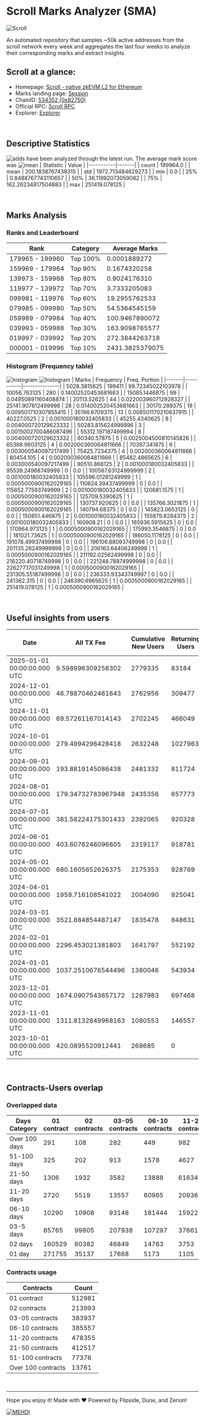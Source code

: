 # Scroll Marks Analyzer (SMA)

![Scroll](https://chain-icons.s3.amazonaws.com/scroll.png)

An automated repository that samples ~50k active addresses from the scroll network every week and aggregates the last four weeks to analyze their corresponding marks and extract insights.

## Scroll at a glance:

* Homepage: [Scroll - native zkEVM L2 for Ethereum](https://scroll.io/)
* Marks landing page: [Session](https://scroll.io/sessions)
* ChainID: [534352 (0x82750)](https://chainlist.org/?search=scroll)
* Official RPC: [Scroll RPC](https://rpc.scroll.io)
* Explorer: [Explorer](https://scrollscan.com)

<br>

## Descriptive Statistics
![adds](https://img.shields.io/badge/199964-addresses-yellow) have been analyzed through the latest run.
The average mark score was ![mean](https://img.shields.io/badge/~-200-yellow)
| Statistic | Value |
|-----------|-------|
| count | 199964.0 |
| mean | 200.1838767438315 |
| std | 1972.713484629273 |
| min | 0.0 |
| 25% | 0.8488767743110657 |
| 50% | 36.11992073059082 |
| 75% | 162.26234817504883 |
| max | 251419.078125 |


<br>

## Marks Analysis
### Ranks and Leaderboard
| Rank | Category | Average Marks |
|------|----------|---------------|
| 179965 - 199960 | Top 100% | 0.0001889272 |
| 159969 - 179964 | Top 90% | 0.1674320258 |
| 139973 - 159968 | Top 80% | 0.9024176310 |
| 119977 - 139972 | Top 70% | 3.7333205083 |
| 099981 - 119976 | Top 60% | 19.2955762533 |
| 079985 - 099980 | Top 50% | 54.5364545159 |
| 059989 - 079984 | Top 40% | 100.9467890072 |
| 039993 - 059988 | Top 30% | 163.9098765577 |
| 019997 - 039992 | Top 20% | 272.3844263718 |
| 000001 - 019996 | Top 10% | 2431.3825379075 |


### Histogram (Frequency table)
![histogram](./assets/Histogram.jpeg)
![histogram](./assets/Box.jpeg)
| Marks | Frequency | Freq. Portion |
|-------|-----------|---------------|
| 5028.3815625 | 199411 | 99.72345022103978 |
| 10056.763125 | 280 | 0.14002520453681663 |
| 15085.1446875 | 99 | 0.04950891160408874 |
| 20113.52625 | 44 | 0.022003960712928327 |
| 25141.907812499998 | 28 | 0.014002520453681663 |
| 30170.289375 | 19 | 0.009501710307855415 |
| 35198.6709375 | 13 | 0.006501170210637915 |
| 40227.0525 | 2 | 0.001000180032405833 |
| 45255.4340625 | 8 | 0.004000720129623332 |
| 50283.815624999996 | 3 | 0.0015002700486087496 |
| 55312.197187499994 | 8 | 0.004000720129623332 |
| 60340.57875 | 5 | 0.0025004500810145826 |
| 65368.9603125 | 4 | 0.002000360064811666 |
| 70397.341875 | 6 | 0.003000540097217499 |
| 75425.7234375 | 4 | 0.002000360064811666 |
| 80454.105 | 4 | 0.002000360064811666 |
| 85482.4865625 | 6 | 0.003000540097217499 |
| 90510.868125 | 2 | 0.001000180032405833 |
| 95539.24968749999 | 0 | 0.0 |
| 100567.63124999999 | 2 | 0.001000180032405833 |
| 105596.01281249999 | 1 | 0.0005000900162029165 |
| 110624.39437499999 | 0 | 0.0 |
| 115652.77593749999 | 2 | 0.001000180032405833 |
| 120681.1575 | 1 | 0.0005000900162029165 |
| 125709.5390625 | 1 | 0.0005000900162029165 |
| 130737.920625 | 0 | 0.0 |
| 135766.3021875 | 1 | 0.0005000900162029165 |
| 140794.68375 | 0 | 0.0 |
| 145823.0653125 | 0 | 0.0 |
| 150851.446875 | 2 | 0.001000180032405833 |
| 155879.8284375 | 2 | 0.001000180032405833 |
| 160908.21 | 0 | 0.0 |
| 165936.5915625 | 0 | 0.0 |
| 170964.973125 | 1 | 0.0005000900162029165 |
| 175993.3546875 | 0 | 0.0 |
| 181021.73625 | 1 | 0.0005000900162029165 |
| 186050.1178125 | 0 | 0.0 |
| 191078.49937499998 | 0 | 0.0 |
| 196106.88093749998 | 0 | 0.0 |
| 201135.26249999998 | 0 | 0.0 |
| 206163.64406249998 | 1 | 0.0005000900162029165 |
| 211192.02562499998 | 0 | 0.0 |
| 216220.40718749998 | 0 | 0.0 |
| 221248.78874999998 | 0 | 0.0 |
| 226277.17031249998 | 1 | 0.0005000900162029165 |
| 231305.55187499998 | 0 | 0.0 |
| 236333.93343749997 | 0 | 0.0 |
| 241362.315 | 0 | 0.0 |
| 246390.6965625 | 1 | 0.0005000900162029165 |
| 251419.078125 | 1 | 0.0005000900162029165 |


<br>

## Useful insights from users
| Date | All TX Fee | Cumulative New Users | Returning Users | Total Active Users | Total New Users | TXs |
|------|------------|----------------------|-----------------|--------------------|-----------------|-----|
| 2025-01-01 00:00:00.000 UTC | 9.598996309258302 | 2779335 | 83184 | 99563 | 16379 | 555016 |
| 2024-12-01 00:00:00.000 UTC | 46.78870462461643 | 2762956 | 309477 | 370188 | 60711 | 2290091 |
| 2024-11-01 00:00:00.000 UTC | 69.57261167014143 | 2702245 | 466049 | 536046 | 69997 | 3006383 |
| 2024-10-01 00:00:00.000 UTC | 279.4994296428418 | 2632248 | 1027963 | 1178879 | 150916 | 13238685 |
| 2024-09-01 00:00:00.000 UTC | 193.8819145086438 | 2481332 | 811724 | 857700 | 45976 | 8778952 |
| 2024-08-01 00:00:00.000 UTC | 179.34732783967948 | 2435356 | 657773 | 701064 | 43291 | 8644875 |
| 2024-07-01 00:00:00.000 UTC | 381.58224175301433 | 2392065 | 920328 | 993276 | 72948 | 10253423 |
| 2024-06-01 00:00:00.000 UTC | 403.6076246096605 | 2319117 | 918781 | 1062545 | 143764 | 9628384 |
| 2024-05-01 00:00:00.000 UTC | 680.1605652626375 | 2175353 | 928769 | 1100032 | 171263 | 10995938 |
| 2024-04-01 00:00:00.000 UTC | 1959.716108541022 | 2004090 | 925041 | 1093653 | 168612 | 8821687 |
| 2024-03-01 00:00:00.000 UTC | 3521.884854487147 | 1835478 | 848631 | 1042312 | 193681 | 10061465 |
| 2024-02-01 00:00:00.000 UTC | 2296.453021381803 | 1641797 | 552192 | 813943 | 261751 | 7176974 |
| 2024-01-01 00:00:00.000 UTC | 1037.2510676544496 | 1380046 | 543934 | 635997 | 92063 | 4857519 |
| 2023-12-01 00:00:00.000 UTC | 1674.0907543657172 | 1287983 | 697468 | 904898 | 207430 | 4337003 |
| 2023-11-01 00:00:00.000 UTC | 1311.8132849968163 | 1080553 | 146557 | 958425 | 811868 | 4189842 |
| 2023-10-01 00:00:00.000 UTC | 420.0895520912441 | 268685 | 0 | 268685 | 268685 | 1798417 |


<br>

## Contracts-Users overlap

### Overlapped data
| Days Category | 01 contract | 02 contracts | 03-05 contracts | 06-10 contracts | 11-20 contracts | 21-50 contracts | 51-100 contracts | Over 100 contracts | Sum   |
|---------------|-------------|--------------|-----------------|-----------------|-----------------|-----------------|------------------|--------------------|-------|
| Over 100 days | 291 | 108 | 282 | 449 | 982 | 3580 | 7043 | 6355 | 19090 |
| 51-100 days | 325 | 202 | 913 | 1578 | 4627 | 14798 | 19740 | 5003 | 47186 |
| 21-50 days | 1306 | 1932 | 3582 | 13888 | 61634 | 149300 | 38822 | 2220 | 272684 |
| 11-20 days | 2720 | 5519 | 13557 | 60965 | 209369 | 188834 | 10191 | 155 | 491310 |
| 06-10 days | 10290 | 10908 | 93148 | 181444 | 159224 | 48734 | 1408 | 15 | 505171 |
| 03-5 days | 65765 | 99805 | 207938 | 107297 | 37661 | 6500 | 149 | 0 | 525115 |
| 02 days | 160529 | 60382 | 46849 | 14763 | 3753 | 530 | 14 | 0 | 286820 |
| 01 day | 271755 | 35137 | 17668 | 5173 | 1105 | 241 | 9 | 13 | 331101 |

### Contracts usage
| Contracts          | Count   |
|--------------------|---------|
| 01 contract | 512981 |
| 02 contracts | 213993 |
| 03-05 contracts | 383937 |
| 06-10 contracts | 385557 |
| 11-20 contracts | 478355 |
| 21-50 contracts | 412517 |
| 51-100 contracts | 77376 |
| Over 100 contracts | 13761 |


<br>

---
Hope you enjoy it!
Made with ❤️ Powered by Flipside, Dune, and Zerion!

[![MEHDI](https://img.shields.io/badge/M%CE%9EHDI-Zerion-darkblue)](https://flipsidecrypto.xyz/efer/)